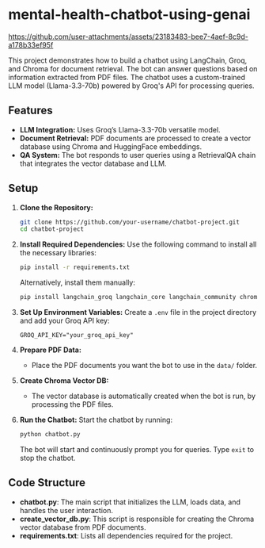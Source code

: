 # mental-health-chatbot-using-genai

https://github.com/user-attachments/assets/23183483-bee7-4aef-8c9d-a178b33ef95f


This project demonstrates how to build a chatbot using LangChain, Groq, and Chroma for document retrieval. The bot can answer questions based on information extracted from PDF files. The chatbot uses a custom-trained LLM model (Llama-3.3-70b) powered by Groq's API for processing queries.

## Features

- **LLM Integration:** Uses Groq’s Llama-3.3-70b versatile model.
- **Document Retrieval:** PDF documents are processed to create a vector database using Chroma and HuggingFace embeddings.
- **QA System:** The bot responds to user queries using a RetrievalQA chain that integrates the vector database and LLM.

## Setup

1. **Clone the Repository:**
   ```bash
   git clone https://github.com/your-username/chatbot-project.git
   cd chatbot-project
   ```

2. **Install Required Dependencies:**
   Use the following command to install all the necessary libraries:
   ```bash
   pip install -r requirements.txt
   ```
   Alternatively, install them manually:
   ```bash
   pip install langchain_groq langchain_core langchain_community chromadb sentence_transformers huggingface_hub
   ```

3. **Set Up Environment Variables:**
   Create a `.env` file in the project directory and add your Groq API key:
   ```
   GROQ_API_KEY="your_groq_api_key"
   ```

4. **Prepare PDF Data:**
   - Place the PDF documents you want the bot to use in the `data/` folder.

5. **Create Chroma Vector DB:**
   - The vector database is automatically created when the bot is run, by processing the PDF files.

6. **Run the Chatbot:**
   Start the chatbot by running:
   ```bash
   python chatbot.py
   ```

   The bot will start and continuously prompt you for queries. Type `exit` to stop the chatbot.

## Code Structure

- **chatbot.py**: The main script that initializes the LLM, loads data, and handles the user interaction.
- **create_vector_db.py**: This script is responsible for creating the Chroma vector database from PDF documents.
- **requirements.txt**: Lists all dependencies required for the project.
